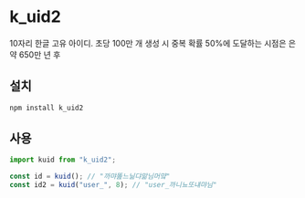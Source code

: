 # k_uid2

10자리 한글 고유 아이디.
초당 100만 개 생성 시 중복 확률 50%에 도달하는 시점은 은 약 650만 년 후

## 설치

```bash
npm install k_uid2
```

## 사용

```js
import kuid from "k_uid2";

const id = kuid(); // "까먀똞느닒댜맒님머먘"
const id2 = kuid("user_", 8); // "user_까니뇨또냬먀님"
```
